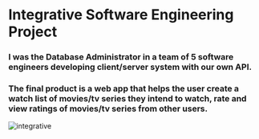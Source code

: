 # Integrative Software Engineering Project
### I was the Database Administrator in a team of 5 software engineers developing client/server system with our own API. 
### The final product is a web app that helps the user create a watch list of movies/tv series they intend to watch, rate and view ratings of movies/tv series from other users.
![integrative](https://user-images.githubusercontent.com/75164307/194551794-faebac5b-6065-4626-b2e3-f0d1bfba9944.png)
